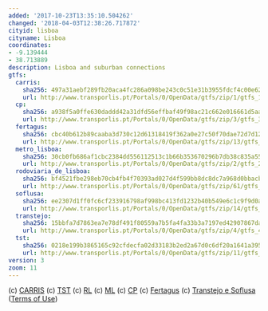 ```yaml
---
added: '2017-10-23T13:35:10.504262'
changed: '2018-04-03T12:38:26.717872'
cityid: lisboa
cityname: Lisboa
coordinates:
- -9.139444
- 38.713889
description: Lisboa and suburban connections
gtfs:
  carris:
    sha256: 497a31aebf289fb20aca4fc286a098be243c0c51e31b3955fdcf4c00e629093a
    url: http://www.transporlis.pt/Portals/0/OpenData/gtfs/zip/1/gtfs_1.zip
  cp:
    sha256: a938f5a0ffe630daddd42a31dfd56effbaf49f98ac21c662e016661d5aae162f
    url: http://www.transporlis.pt/Portals/0/OpenData/gtfs/zip/3/gtfs_3.zip
  fertagus:
    sha256: cbc40b612b89caaba3d730c12d61318419f362a0e27c50f70dae72d7d12e7879
    url: http://www.transporlis.pt/Portals/0/OpenData/gtfs/zip/13/gtfs_13.zip
  metro_lisboa:
    sha256: 30cb0fb686af1cbc2384dd556112513c1b66b353670296b7db38c835a559fd85
    url: http://www.transporlis.pt/Portals/0/OpenData/gtfs/zip/2/gtfs_2.zip
  rodoviaria_de_lisboa:
    sha256: bf4521fbe298eb70cb4fb4f70393ad027d4f599bb8dc8dc7a968d0bbacbe9fa4
    url: http://www.transporlis.pt/Portals/0/OpenData/gtfs/zip/61/gtfs_61.zip
  soflusa:
    sha256: ee2307d1ff0fc6cf233916798af998bc413fd1232b40b549e6c1c9f9d0a52624
    url: http://www.transporlis.pt/Portals/0/OpenData/gtfs/zip/14/gtfs_14.zip
  transtejo:
    sha256: 15bbfa7d7863ea7e78df491f80559a7b5fa4fa33b3a7197ed42907867daf0d8e
    url: http://www.transporlis.pt/Portals/0/OpenData/gtfs/zip/4/gtfs_4.zip
  tst:
    sha256: 0218e199b3865165c92cfdecfa02d33183b2ed2a67d0c6df20a1641a395ed86c
    url: http://www.transporlis.pt/Portals/0/OpenData/gtfs/zip/11/gtfs_11.zip
version: 3
zoom: 11
---
```


(c) [CARRIS](http://carris.pt)
(c) [TST](http://www.tsuldotejo.pt/)
(c) [RL](http://www.rodoviariadelisboa.pt/)
(c) [ML](http://www.metrolisboa.pt/)
(c) [CP](https://www.cp.pt/)
(c) [Fertagus](https://www.fertagus.pt/)
(c) [Transtejo e Soflusa](http://www.transtejo.pt/)
([Terms of Use](http://opendefinition.org/licenses/cc-zero/))
